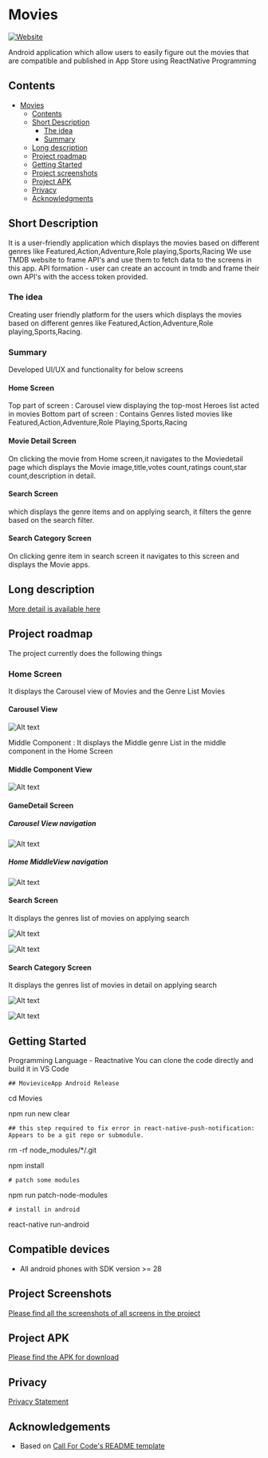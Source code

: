 # Movies

[![Website](https://img.shields.io/badge/View-Website-blue)](https://jaywad.com/blogs/best-android-apps-to-watch-download-free-movies-and-tv-series)

Android application which allow users to easily figure out the movies that are compatible and published in App Store using ReactNative Programming

## Contents
- [Movies](#movies)
  - [Contents](#contents)
  - [Short Description](#short-description)
    - [The idea](#the-idea)
    - [Summary](#summary)
  - [Long description](#long-description)
  - [Project roadmap](#project-roadmap)
  - [Getting Started](#getting-started)
  - [Project screenshots](#project-screenshots)
  - [Project APK](#project-apk)
  - [Privacy](#privacy)
  - [Acknowledgments](#acknowledgements)

## Short Description

It is a user-friendly application which displays the movies based on different genres like Featured,Action,Adventure,Role playing,Sports,Racing
We use TMDB website to frame API's and use them to fetch data to the screens in this app.
API formation - user can create an account in tmdb and frame their own API's with the access token provided.

### The idea
Creating user friendly platform for the users which displays the movies based on different genres like Featured,Action,Adventure,Role playing,Sports,Racing.

### Summary
Developed UI/UX and functionality for below screens

#### Home Screen
Top part of screen : Carousel view displaying the top-most Heroes list acted in movies
Bottom part of screen : Contains Genres listed movies like Featured,Action,Adventure,Role Playing,Sports,Racing
  
#### Movie Detail Screen
On clicking the movie from Home screen,it navigates to the Moviedetail page which displays the Movie image,title,votes count,ratings count,star count,description in detail.

#### Search Screen
which displays the genre items and on applying search, it filters the genre based on the search filter.

#### Search Category Screen
On clicking genre item in search screen it navigates to this screen and displays the Movie apps.

## Long description
[More detail is available here](https://github.com/saisree369/Movies/docs/Movies.docx)

## Project roadmap

The project currently does the following things

### Home Screen

It displays the Carousel view of Movies and the Genre List Movies 

#### Carousel View
![Alt text](https://github.com/saisree369/Movies/blob/main/docs/Images/carousel.png?raw=true "Carousel")

Middle Component :  It displays the Middle genre List in the middle component in the Home Screen

#### Middle Component View

![Alt text](https://github.com/saisree369/Movies/blob/main/docs/Images/Home_middle.png?raw=true "Middle")

#### GameDetail Screen

##### Carousel View navigation

![Alt text](https://github.com/saisree369/Movies/blob/main/docs/Images/Movie_details.png?raw=true "Game Detail")

##### Home MiddleView navigation

![Alt text](https://github.com/saisree369/Movies/blob/main/docs/Images/MovieDetails2.png?raw=true "Game Detail")

#### Search Screen

It displays the genres list of movies on applying search

![Alt text](https://github.com/saisree369/Movies/blob/main/docs/Images/Search_1.png?raw=true "Search1")

![Alt text](https://github.com/saisree369/Movies/blob/main/docs/Images/Search_2.png?raw=true "Search2")

#### Search Category Screen

It displays the genres list of movies in detail on applying search

![Alt text](https://github.com/saisree369/Movies/blob/main/docs/Images/Search_category.png?raw=true "Search_category")

![Alt text](https://github.com/saisree369/Movies/blob/main/docs/Images/Search_category_2.png?raw=true "Search_category")


## Getting Started

Programming Language - Reactnative
You can clone the code directly and build it in VS Code

``## MovieviceApp Android Release``

cd Movies

npm run new clear

``## this step required to fix error in react-native-push-notification: Appears to be a git repo or submodule.``

rm -rf node_modules/*/.git

npm install

``# patch some modules``

npm  run patch-node-modules


``# install in android``

react-native run-android

## Compatible devices
- All android phones with SDK version >= 28

## Project Screenshots 

[Please find all the screenshots of all screens in the project](https://github.com/saisree369/Movies/tree/main/docs/Images)

## Project APK 

[Please find the APK for download](https://drive.google.com/file/d/1mnnN_CPo2-h5GTV9IvX0oHIJUm3dsxeu/view?usp=drivesdk)

## Privacy 

[Privacy Statement](https://docs.google.com/document/d/1KJkDmGjLHr8aT6ed64ZA7X84sXQS5Svt-4MC8aEAbfw/edit)

## Acknowledgements

- Based on [Call For Code's README template](https://github.com/Call-for-Code/Project-Sample/blob/main/README.md)

